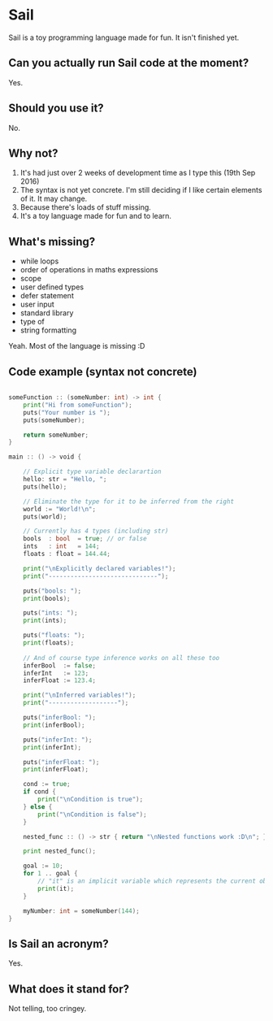 # Sail

Sail is a toy programming language made for fun. It isn't finished yet.

## Can you actually run Sail code at the moment?

Yes.

## Should you use it?

No.

## Why not?

1. It's had just over 2 weeks of development time as I type this (19th Sep 2016)
2. The syntax is not yet concrete. I'm still deciding if I like certain elements of it. It may change.
3. Because there's loads of stuff missing.
4. It's a toy language made for fun and to learn.

## What's missing?

- while loops
- order of operations in maths expressions
- scope
- user defined types
- defer statement
- user input
- standard library
- type of
- string formatting

Yeah. Most of the language is missing :D

## Code example (syntax not concrete)

```go

someFunction :: (someNumber: int) -> int {
    print("Hi from someFunction");
    puts("Your number is ");
    puts(someNumber);

    return someNumber;
}

main :: () -> void {

    // Explicit type variable declarartion
    hello: str = "Hello, ";
    puts(hello);

    // Eliminate the type for it to be inferred from the right
    world := "World!\n";
    puts(world);

    // Currently has 4 types (including str)
    bools  : bool  = true; // or false
    ints   : int   = 144;
    floats : float = 144.44;

    print("\nExplicitly declared variables!");
    print("------------------------------");

    puts("bools: ");
    print(bools);

    puts("ints: ");
    print(ints);

    puts("floats: ");
    print(floats);
  
    // And of course type inference works on all these too
    inferBool  := false;
    inferInt   := 123;
    inferFloat := 123.4;

    print("\nInferred variables!");
    print("-------------------");

    puts("inferBool: ");
    print(inferBool);

    puts("inferInt: ");
    print(inferInt);

    puts("inferFloat: ");
    print(inferFloat);

    cond := true;
    if cond {
        print("\nCondition is true");
    } else {
        print("\nCondition is false");
    }

    nested_func :: () -> str { return "\nNested functions work :D\n"; }

    print nested_func();

    goal := 10;
    for 1 .. goal {
        // "it" is an implicit variable which represents the current object of the iteration
        print(it);
    }

    myNumber: int = someNumber(144);
}
```

## Is Sail an acronym?

Yes.

## What does it stand for?

Not telling, too cringey.
